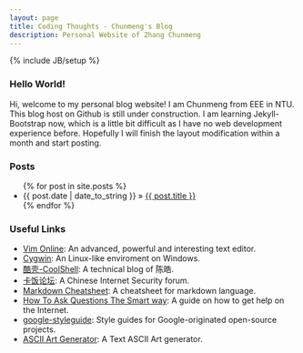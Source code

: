 ```yaml
---
layout: page
title: Coding Thoughts - Chunmeng's Blog
description: Personal Website of Zhang Chunmeng
---
```

{% include JB/setup %}

### Hello World!

Hi, welcome to my personal blog website! I am Chunmeng from EEE in NTU. This blog host on Github is still under construction. I am learning Jekyll-Bootstrap now, which is a little bit difficult as I have no web development experience before. Hopefully I will finish the layout modification within a month and start posting.

### Posts

<ul class="posts">
  {% for post in site.posts %}
    <li><span>{{ post.date | date_to_string }}</span> &raquo; <a href="{{ BASE_PATH }}{{ post.url }}">{{ post.title }}</a></li>
  {% endfor %}
</ul>

### Useful Links

- [Vim Online](http://www.vim.org/): An advanced, powerful and interesting text editor.
- [Cygwin](https://www.cygwin.com/): An Linux-like enviroment on Windows.
- [酷壳-CoolShell](http://coolshell.cn/): A technical blog of 陈皓.
- [卡饭论坛](http://bbs.kafan.cn): A Chinese Internet Security forum.
- [Markdown Cheatsheet](https://github.com/adam-p/markdown-here/wiki/Markdown-Cheatsheet): A cheatsheet for markdown language.
- [How To Ask Questions The Smart way](http://www.catb.org/esr/faqs/smart-questions.html): A guide on how to get help on the Internet.
- [google-styleguide](https://code.google.com/p/google-styleguide/): Style guides for Google-originated open-source projects.
- [ASCII Art Generator](http://patorjk.com/software/taag/#p=display&f=Graffiti&t=Type%20Something%20): A Text ASCII Art generator.
